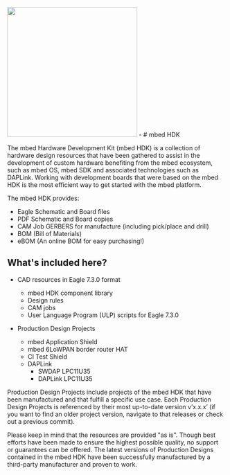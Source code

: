 <img src="https://www.mbed.com/static/img/ARMmbedLogo.svg" width="300" height="" />
-
# mbed HDK

The mbed Hardware Development Kit (mbed HDK) is a collection of hardware design resources that have been gathered to assist in the development of custom hardware benefiting from the mbed ecosystem, such as mbed OS, mbed SDK and associated technologies such as DAPLink. Working with development boards that were based on the mbed HDK is the most efficient way to get started with the mbed platform.

The mbed HDK provides:

* Eagle Schematic and Board files
* PDF Schematic and Board copies
* CAM Job GERBERS for manufacture (including pick/place and drill)
* BOM (Bill of Materials)
* eBOM (An online BOM for easy purchasing!)

## What's included here?

- CAD resources in Eagle 7.3.0 format
    - mbed HDK component library
    - Design rules
    - CAM jobs
    - User Language Program (ULP) scripts for Eagle 7.3.0

- Production Design Projects 
    - mbed Application Shield
    - mbed 6LoWPAN border router HAT
    - CI Test Shield
    - DAPLink
       - SWDAP LPC11U35
       - DAPLink LPC11U35

Production Design Projects include projects of the mbed HDK that have been manufactured and that fulfill a specific use case. Each Production Design Projects is referenced by their most up-to-date version v’x.x.x’ (if you want to find an older project version, navigate to that releases or check out a previous commit).

Please keep in mind that the resources are provided "as is". Though best efforts have been made to ensure the highest possible quality, no support or guarantees can be offered. The latest versions of Production Designs contained in the mbed HDK have been successfully manufactured by a third-party manufacturer and proven to work.
